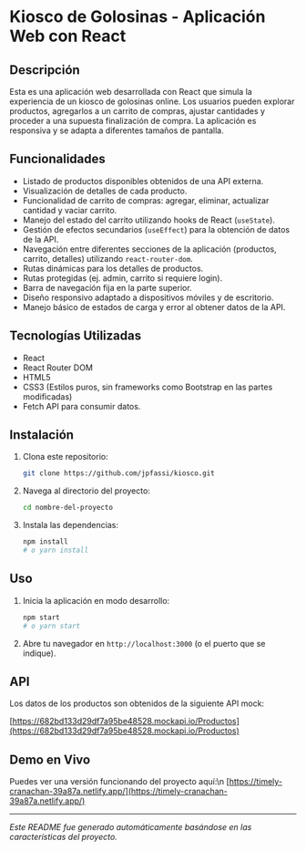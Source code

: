 # Kiosco de Golosinas - Aplicación Web con React

## Descripción

Esta es una aplicación web desarrollada con React que simula la experiencia de un kiosco de golosinas online. Los usuarios pueden explorar productos, agregarlos a un carrito de compras, ajustar cantidades y proceder a una supuesta finalización de compra. La aplicación es responsiva y se adapta a diferentes tamaños de pantalla.

## Funcionalidades

*   Listado de productos disponibles obtenidos de una API externa.
*   Visualización de detalles de cada producto.
*   Funcionalidad de carrito de compras: agregar, eliminar, actualizar cantidad y vaciar carrito.
*   Manejo del estado del carrito utilizando hooks de React (`useState`).
*   Gestión de efectos secundarios (`useEffect`) para la obtención de datos de la API.
*   Navegación entre diferentes secciones de la aplicación (productos, carrito, detalles) utilizando `react-router-dom`.
*   Rutas dinámicas para los detalles de productos.
*   Rutas protegidas (ej. admin, carrito si requiere login).
*   Barra de navegación fija en la parte superior.
*   Diseño responsivo adaptado a dispositivos móviles y de escritorio.
*   Manejo básico de estados de carga y error al obtener datos de la API.

## Tecnologías Utilizadas

*   React
*   React Router DOM
*   HTML5
*   CSS3 (Estilos puros, sin frameworks como Bootstrap en las partes modificadas)
*   Fetch API para consumir datos.

## Instalación

1.  Clona este repositorio:
    ```bash
    git clone https://github.com/jpfassi/kiosco.git
    ```
2.  Navega al directorio del proyecto:
    ```bash
    cd nombre-del-proyecto
    ```
3.  Instala las dependencias:
    ```bash
    npm install
    # o yarn install
    ```

## Uso

1.  Inicia la aplicación en modo desarrollo:
    ```bash
    npm start
    # o yarn start
    ```
2.  Abre tu navegador en `http://localhost:3000` (o el puerto que se indique).

## API

Los datos de los productos son obtenidos de la siguiente API mock:

[https://682bd133d29df7a95be48528.mockapi.io/Productos](https://682bd133d29df7a95be48528.mockapi.io/Productos)

## Demo en Vivo

Puedes ver una versión funcionando del proyecto aquí:\n
[https://timely-cranachan-39a87a.netlify.app/](https://timely-cranachan-39a87a.netlify.app/)

---

*Este README fue generado automáticamente basándose en las características del proyecto.*
#
